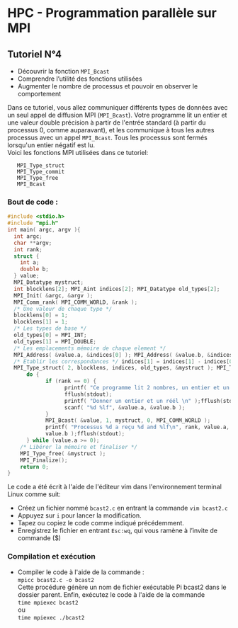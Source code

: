 # HPC - Programmation parallèle sur MPI

## Tutoriel N°4

* Découvrir la fonction ```MPI_Bcast```
* Comprendre l’utilité des fonctions utilisées
* Augmenter le nombre de processus et pouvoir en observer le comportement

Dans ce tutoriel, vous allez communiquer différents types de données avec un seul appel de diffusion MPI (```MPI_Bcast```). Votre programme lit un entier et une valeur double précision à partir de
l'entrée standard (à partir du processus 0, comme auparavant), et les communique à tous les autres processus avec un appel ```MPI_Bcast```.
Tous les processus sont fermés lorsqu'un entier négatif est lu.  
Voici les fonctions MPI utilisées dans ce tutoriel:
```MPI_Address
   MPI_Type_struct
   MPI_Type_commit
   MPI_Type_free
   MPI_Bcast
```

### Bout de code :
```c
#include <stdio.h>
#include "mpi.h"
int main( argc, argv ){
  int argc;
  char **argv;
  int rank;
  struct {
    int a;
    double b;
  } value;
  MPI_Datatype mystruct;
  int blocklens[2]; MPI_Aint indices[2]; MPI_Datatype old_types[2];
  MPI_Init( &argc, &argv );
  MPI_Comm_rank( MPI_COMM_WORLD, &rank );
  /* Une valeur de chaque type */
  blocklens[0] = 1;
  blocklens[1] = 1;
  /* Les types de base */
  old_types[0] = MPI_INT;
  old_types[1] = MPI_DOUBLE;
  /* Les emplacements mémoire de chaque element */
  MPI_Address( &value.a, &indices[0] ); MPI_Address( &value.b, &indices[1] );
  /* Etablir les correspondances */ indices[1] = indices[1] - indices[0]; indices[0] = 0;
  MPI_Type_struct( 2, blocklens, indices, old_types, &mystruct ); MPI_Type_commit( &mystruct );
      do {
            if (rank == 0) {
                  printf( "Ce programme lit 2 nombres, un entier et un réél, et effectue un message brodcast à tous les processus.\n" );
                  fflush(stdout);
                  printf( "Donner un entier et un réél \n" );fflush(stdout);
                  scanf( "%d %lf", &value.a, &value.b );
            }
            MPI_Bcast( &value, 1, mystruct, 0, MPI_COMM_WORLD );
            printf( "Processus %d a reçu %d and %lf\n", rank, value.a,
            value.b );fflush(stdout);
      } while (value.a >= 0);
    /* Libérer la mémoire et finaliser */
    MPI_Type_free( &mystruct );
    MPI_Finalize();
    return 0;
}

```

Le code a été écrit à l'aide de l'éditeur vim dans l'environnement terminal Linux comme suit: 
* Créez un fichier nommé ```bcast2.c``` en entrant la commande ```vim bcast2.c```
* Appuyez sur ```i``` pour lancer la modification.
* Tapez ou copiez le code comme indiqué précédemment.
* Enregistrez le fichier en entrant ```Esc:wq```, qui vous ramène à l’invite de commande ($)


### Compilation et exécution
* Compiler le code à l'aide de la commande :  
``` mpicc bcast2.c -o bcast2 ```  
Cette procédure génère un nom de fichier exécutable Pi bcast2 dans le dossier parent.
Enfin, exécutez le code à l'aide de la commande  
``` time mpiexec bcast2 ```  
ou  
``` time mpiexec ./bcast2 ```  

